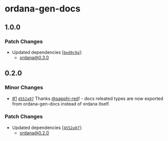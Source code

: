 # ordana-gen-docs

## 1.0.0

### Patch Changes

- Updated dependencies [[`6ed9c9a`](https://github.com/sapphi-red/ordana/commit/6ed9c9ad7360a35163344eca8d16bc17a4968637)]:
  - ordana@0.3.0

## 0.2.0

### Minor Changes

- [#1](https://github.com/sapphi-red/ordana/pull/1) [`4552a97`](https://github.com/sapphi-red/ordana/commit/4552a970e60ed50ffddf8098b5087200f50ef237) Thanks [@sapphi-red](https://github.com/sapphi-red)! - docs releated types are now exported from ordana-gen-docs instead of ordana itself.

### Patch Changes

- Updated dependencies [[`4552a97`](https://github.com/sapphi-red/ordana/commit/4552a970e60ed50ffddf8098b5087200f50ef237)]:
  - ordana@0.2.0
